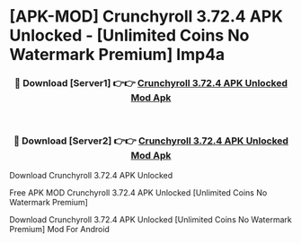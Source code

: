 # [APK-MOD] Crunchyroll 3.72.4 APK Unlocked - [Unlimited Coins No Watermark Premium] lmp4a



<div align="center">
<h3>🔴 Download [Server1] 👉👉 <a href="https://momento.my/?title=Crunchyroll_3.72.4_APK_Unlocked">Crunchyroll 3.72.4 APK Unlocked Mod Apk</a></h3><br>

<h3>🔴 Download [Server2] 👉👉 <a href="https://momento.my/?title=Crunchyroll_3.72.4_APK_Unlocked">Crunchyroll 3.72.4 APK Unlocked Mod Apk</a></h3>
</div>



Download Crunchyroll 3.72.4 APK Unlocked 

Free APK MOD Crunchyroll 3.72.4 APK Unlocked [Unlimited Coins No Watermark Premium]

Download Crunchyroll 3.72.4 APK Unlocked [Unlimited Coins No Watermark Premium] Mod For Android
